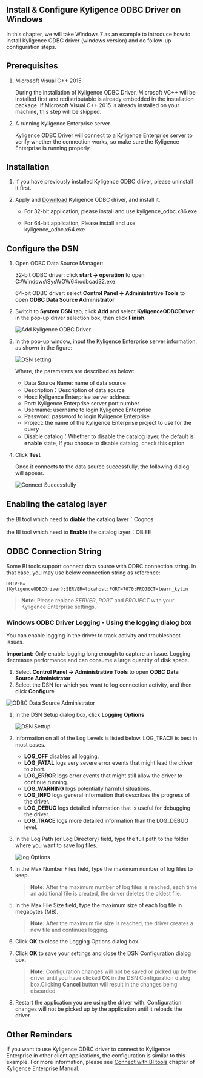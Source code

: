 ## Install & Configure Kyligence ODBC Driver on Windows

In this chapter, we will take Windows 7 as an example to introduce how to install Kyligence ODBC driver (windows version) and do follow-up configuration steps. 

## Prerequisites

1. Microsoft Visual C++ 2015

   During the installation of Kyligence ODBC Driver, Microsoft VC++ will be installed first and redistributable is already embedded in the installation package. If Microsoft Visual C++ 2015 is already installed on your machine, this step will be skipped.

2. A running Kyligence Enterprise server

   Kyligence ODBC Driver will connect to a Kyligence Enterprise server to verify whether the connection works, so make sure the Kyligence Enterprise is running properly.

## Installation

1. If you have previously installed Kyligence ODBC driver, please uninstall it first.

2. Apply and [Download](http://account.kyligence.io) Kyligence ODBC driver, and install it.

   - For 32-bit application, please install and use kyligence_odbc.x86.exe

   - For 64-bit application, Please install and use kyligence_odbc.x64.exe

## Configure the DSN

1. Open ODBC Data Source Manager:

   32-bit ODBC driver: click **start -> operation** to open C:\Windows\SysWOW64\odbcad32.exe

   64-bit ODBC driver: select **Control Panel -> Administrative Tools** to open **ODBC Data Source Administrator**

2. Switch to **System DSN** tab, click **Add** and select **KyligenceODBCDriver** in the pop-up driver selection box, then click **Finish**.

   ![Add Kyligence ODBC Driver](../images/01.png)

3. In the pop-up window, input the Kyligence Enterprise server information, as shown in the figure:

    ![DSN setting](../images/02.png)

   Where, the parameters are described as below: 

   * Data Source Name: name of data source
   * Description：Description of data source
   * Host: Kyligence Enterprise server address
   * Port: Kyligence Enterprise server port number
   * Username: username to login Kyligence Enterprise
   * Password: password to login Kyligence Enterprise 
   * Project: the name of the Kyligence Enterprise project to use for the query
   * Disable catalog：Whether to disable the catalog layer, the default is **enable** state, If you choose to disable catalog, check this option.

4. Click **Test**

   Once it connects to the data source successfully, the following dialog will appear.

   ![Connect Successfully](../images/03.png)

## Enabling the catalog layer

   the BI tool which need to **diable** the catalog layer：Cognos

   the BI tool which need to **Enable** the catalog layer：OBIEE

## ODBC Connection String

Some BI tools support connect data source with ODBC connection string. In that case, you may use below connection string as reference:

```
DRIVER={KyligenceODBCDriver};SERVER=locahost;PORT=7070;PROJECT=learn_kylin
```

> **Note:** Please replace *SERVER*, *PORT* and *PROJECT* with your Kyligence Enterprise settings.

### Windows ODBC Driver Logging - Using the logging dialog box

You can enable logging in the driver to track activity and troubleshoot issues.

**Important:** Only enable logging long enough to capture an issue. Logging decreases performance and can consume a large quantity of disk space.

1. Select **Control Panel -> Administrative Tools** to open **ODBC Data Source Administrator**
2. Select the DSN for which you want to log connection activity, and then click **Configure**

![ODBC Data Source Administrator](../images/odbc_log/windows_dsn_list.png)

1. In the DSN Setup dialog box, click **Logging Options**

   ![DSN Settup](../images/odbc_log/windows_odbc_log_dsn_settup.png)

2. Information on all of the Log Levels is listed below.  LOG_TRACE is best in most cases.

   - **LOG_OFF** disables all logging.
   - **LOG_FATAL** logs very severe error events that might lead the driver to abort.
   - **LOG_ERROR** logs error events that might still allow the driver to continue running.
   - **LOG_WARNING** logs potentially harmful situations.
   - **LOG_INFO** logs general information that describes the progress of the driver.
   - **LOG_DEBUG** logs detailed information that is useful for debugging the driver.
   - **LOG_TRACE** logs more detailed information than the LOG_DEBUG level.

3. In the Log Path (or Log Directory) field, type the full path to the folder where you want to save log files.

   ![log Options](../images/odbc_log/windows_odbc_log_options.png)

4. In the Max Number Files field, type the maximum number of log files to keep.

   > **Note:** After the maximum number of log files is reached, each time an additional file is created, the driver deletes the oldest file.

5. In the Max File Size field, type the maximum size of each log file in megabytes (MB).

   > **Note:** After the maximum file size is reached, the driver creates a new file and continues logging.

6. Click **OK** to close the Logging Options dialog box.

7. Click **OK** to save your settings and close the DSN Configuration dialog box.

   > **Note:** Configuration changes will not be saved or picked up by the driver until you have clicked **OK** in the DSN Configuration dialog box.Clicking **Cancel** button will result in the changes being discarded.

8. Restart the application you are using the driver with.  Configuration changes will not be picked up by the application until it reloads the driver.

## Other Reminders

If you want to use Kyligence ODBC driver to connect to Kyligence Enterprise in other client applications, the configuration is similar to this example. For more information, please see [Connect with BI tools](../../bi/README.md) chapter of Kyligence Enterprise Manual.
